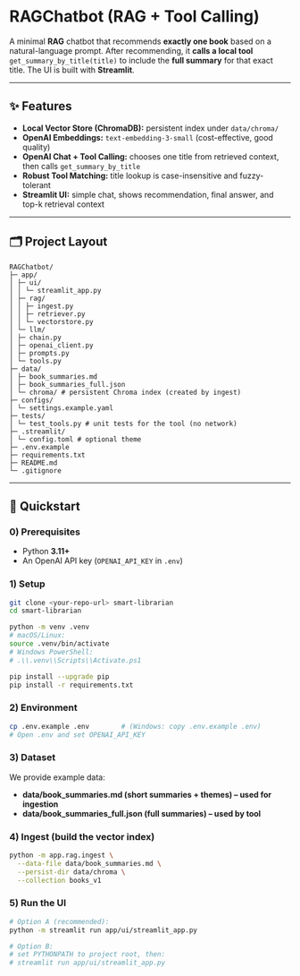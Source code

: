 # RAGChatbot (RAG + Tool Calling)

A minimal **RAG** chatbot that recommends **exactly one book** based on a natural-language prompt.
After recommending, it **calls a local tool** `get_summary_by_title(title)` to include the **full summary**
for that exact title. The UI is built with **Streamlit**.


---

## ✨ Features
- **Local Vector Store (ChromaDB):** persistent index under `data/chroma/`
- **OpenAI Embeddings:** `text-embedding-3-small` (cost-effective, good quality)
- **OpenAI Chat + Tool Calling:** chooses one title from retrieved context, then calls `get_summary_by_title`
- **Robust Tool Matching:** title lookup is case-insensitive and fuzzy-tolerant
- **Streamlit UI:** simple chat, shows recommendation, final answer, and top-k retrieval context

---

## 🗂 Project Layout
```
RAGChatbot/
├─ app/
│ ├─ ui/
│ │ └─ streamlit_app.py
│ ├─ rag/
│ │ ├─ ingest.py
│ │ ├─ retriever.py
│ │ └─ vectorstore.py
│ └─ llm/
│ ├─ chain.py
│ ├─ openai_client.py
│ ├─ prompts.py
│ └─ tools.py
├─ data/
│ ├─ book_summaries.md
│ ├─ book_summaries_full.json
│ └─ chroma/ # persistent Chroma index (created by ingest)
├─ configs/
│ └─ settings.example.yaml
├─ tests/
│ └─ test_tools.py # unit tests for the tool (no network)
├─ .streamlit/
│ └─ config.toml # optional theme
├─ .env.example
├─ requirements.txt
├─ README.md
└─ .gitignore
```

---

## 🚀 Quickstart

### 0) Prerequisites
- Python **3.11+**
- An OpenAI API key (`OPENAI_API_KEY` in `.env`)

### 1) Setup
```bash
git clone <your-repo-url> smart-librarian
cd smart-librarian

python -m venv .venv
# macOS/Linux:
source .venv/bin/activate
# Windows PowerShell:
# .\\.venv\\Scripts\\Activate.ps1

pip install --upgrade pip
pip install -r requirements.txt
```

### 2) Environment
```bash
cp .env.example .env        # (Windows: copy .env.example .env)
# Open .env and set OPENAI_API_KEY
```

### 3) Dataset
We provide example data:
- **data/book_summaries.md (short summaries + themes) – used for ingestion**
- **data/book_summaries_full.json (full summaries) – used by tool**

### 4) Ingest (build the vector index)
```bash
python -m app.rag.ingest \
  --data-file data/book_summaries.md \
  --persist-dir data/chroma \
  --collection books_v1
```

### 5) Run the UI
```bash
# Option A (recommended):
python -m streamlit run app/ui/streamlit_app.py

# Option B:
# set PYTHONPATH to project root, then:
# streamlit run app/ui/streamlit_app.py

```
